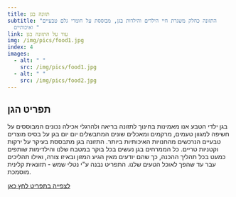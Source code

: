 ```yaml
---
title: תזונה בגן
subtitle: "התזונה כחלק משגרת חיי הילדים והילדות בגן, מבוססת על חומרי גלם טבעיים
  ואיכותיים "
link: עוד על התזונה בגן
img: /img/pics/food1.jpg
index: 4
images:
  - alt: " "
    src: /img/pics/food1.jpg
  - alt: " "
    src: /img/pics/food2.jpg
---
```

## תפריט הגן

בגן ילדי הטבע אנו מאמינות בחינוך לתזונה בריאה ולהרגלי אכילה נכונים המבוססים על חשיפה למגוון טעמים, מרקמים ומאכלים שונים המתבשלים יום יום בגן על בסיס מוצרים טבעיים הנרכשים מהחנויות האיכותיות ביותר. התזונה בגן מתבססת בעיקר על ירקות וקטניות טריים. כל הממרחים בגן נעשים בכל בוקר במטבח שלנו והילדימות שותפים כמעט בכל תהליך ההכנה, כך שהם יודעים מאין הגיע המזון ובאיזו צורה, ואילו תהליכים עבר עד שהפך לאוכל הטעים שלנו. 
 התפריט נבנה ע"י נטלי שמש - תזונאית קלינית מוסמכת.

 [לצפייה בתפריט לחץ כאן](assets/pics/uploads/menu.pdf)


 
